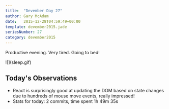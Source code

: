 ```yaml
---
title:  "Devember Day 27"
author: Gary McAdam
date:   2015-12-28T04:59:49+00:00
template: devember2015.jade
seriesNumber: 27
category: devember2015
---
```


Productive evening. <span class="more"></span> Very tired. Going to bed!

<div class="img-responsive img-md">
![](sleep.gif)
</div>

## Today's Observations

 - React is surprisingly good at updating the DOM based on state changes due to hundreds of mouse move events, really impressed!
 - Stats for today: 2 commits, time spent 1h 49m 35s